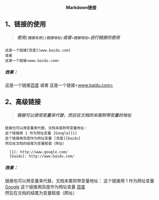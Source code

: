 #### <center>Markdown链接</center>
## 1、链接的使用
> ##### 使用`[链接名称](链接地址)`或者`<链接地址>`进行链接的使用
    这是一个链接[百度](www.baidu.com)
    或者
    这是一个链接<www.baidu.com>

##### 效果：
这是一个链接[百度](www.baidu.com)
或者
这是一个链接<www.baidu.com>

## 2、高级链接
> ##### 链接可以使用变量来代替，然后在文档的末尾附带变量的地址
```
链接也可以用变量来代替，文档末尾附带变量地址：
这个链接用 1 作为网址变量 [Google][1]
这个链接用百度作为网址变量 [百度][baidu]
然后在文档的结尾为变量赋值（网址）

  [1]: http://www.google.com/
  [baidu]: http://www.baidu.com/
```
##### 效果：
链接也可以用变量来代替，文档末尾附带变量地址：
这个链接用 1 作为网址变量 [Google][1]
这个链接用百度作为网址变量 [百度][baidu]
然后在文档的结尾为变量赋值（网址）

  [1]: http://www.google.com/
  [baidu]: http://www.baidu.com/